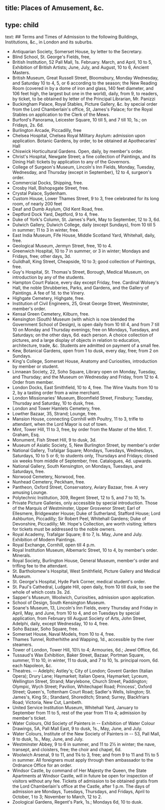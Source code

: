 title: Places of Amusement, &c.
----
type: child
----
text: ## Terms and Times of Admission to the following Buildings, Institutions, &c., in London and its suburbs.

* <span class="u-smcp">Antiquarian Society,</span> Somerset House, by letter to the Secretary.
* <span class="u-smcp">Blind School,</span> St. George's Fields, free,
* <span class="u-smcp">British Institution,</span> 52 Pall Mall, 1s. February. March, and April, 10 to 5, Exhibition of British Artists; June, July, and August, 10 to 6, Ancient Masters.
* <span class="u-smcp">British Museum,</span> Great Russell Street, Bloomsbury, Monday Wednesday, and Saturday 10 to 4, 5, or 6 according to the season; the New Reading Room (covered in by a dome of iron and glass, 140 feet diameter, and 106 feet high, the largest but one in the world), daily, from 9, to readers, by ticket, to be obtained by letter of the Principal Librarian, Mr. Panizzi
* <span class="u-smcp">Buckingham Palace, Royal Stables, Picture Gallery, &c.</span> by special order from the Lord Chamberlain's office, St, James's Palace; for the Royal Stables on application to the Clerk of the Mews.
* <span class="u-smcp">Burford's Panorama,</span> Leicester Square, 10 till 5, and 7 till 10, 1s.; on Fridays, 2s. 6d.
* <span class="u-smcp">Burlington Arcade,</span> Piccadilly, free
* <span class="u-smcp">Chelsea Hospital,</span> Chelsea Royal Military Asylum: admission upon application. Botanic Gardens, by order, to be obtained at Apothecaries' Hall
* <span class="u-smcp">Chiswick Horticultural Gardens.</span> Open, daily, by member's order.
* <span class="u-smcp">Christ's Hospital,</span> Newgate Street; a fine collection of Paintings, and its Dining Hall: tickets by application to any of the Governors.
* <span class="u-smcp">College of Surgeon's Museum,</span> Lincoln's Inn Fields, Monday, Tuesday, Wednesday, and Thursday (except in September), 12 to 4, surgeon's order.
* <span class="u-smcp">Commercial Docks,</span> Shipping, free.
* <span class="u-smcp">Crosby Hall,</span> Bishopsgate Street, free.
* <span class="u-smcp">Crystal Palace,</span> Sydenham.
* <span class="u-smcp">Custom House,</span> Lower Thames Street, 9 to 3, free celebrated for its long room, of nearly 200 feet
* <span class="u-smcp">Deaf and Dumb Asylum,</span> Old Kent Road, free.
* <span class="u-smcp">Deptford Dock Yard,</span> Deptford, 9 to 4, free.
* <span class="u-smcp">Duke of York's Column,</span> St. James's Park, May to September, 12 to 3, 6d.
* <span class="u-smcp">Dulwich Gallery,</span> Dulwich College, daily (except Sundays), from 10 till 5 in summer; 11 to 3 in winter, free.
* <span class="u-smcp">East India Museum,</span> Fife House, Middle Scotland Yard, Whitehall, daily, free.
* <span class="u-smcp">Geological Museum,</span> Jermyn Street, free, 10 to 4.
* <span class="u-smcp">Greenwich Hospital,</span> 10 to 7 in summer, or 3 in winter; Mondays and Fridays, free; other days, 3d.
* <span class="u-smcp">Guildhall, King Street,</span> Cheapside, 10 to 3; good collection of Paintings, free.
* <span class="u-smcp">Guy's Hospital,</span> St. Thomas's Street, Borough, Medical Museum, on introduction by any of the students.
* <span class="u-smcp">Hampton Court Palace,</span> every day except Friday, free. Cardinal Wolsey's Hall, the noble Shrubberies, Parks, and Gardens, and the Gallery of Paintings. A fee of 1d. to the Vinery.
* <span class="u-smcp">Highgate Cemetery,</span> Highgate, free.
* <span class="u-smcp">Institution of Civil Engineers,</span> 25, Great George Street, Westminster, member's order.
* <span class="u-smcp">Kensal Green Cemetery,</span> Kilburn, free.
* <span class="u-smcp">Kensington (South) Museum</span> (with which is now blended the Government School of Design), is open daily from 10 till 4, and from 7 till 10 on Monday and Thursday evenings; free on Mondays, Tuesdays, and Saturdays; on the other days, 6d. each person. A choice collection of pictures, and a large display of objects in relation to education, architecture, trade, &c. Students are admitted on payment of a small fee.
* <span class="u-smcp">Kew, Botanical Gardens,</span> open from 1 to dusk, every day, free; from 2 on Sundays.
* <span class="u-smcp">King's College,</span> Somerset House, Anatomy and Curiosities, introduction by member or student.
* <span class="u-smcp">Linnaean Society,</span> 22, Soho Square, Library open on Monday, Tuesday, and Thursday; and the Museum on Wednesday and Friday, from 12 to 4. Order from member.
* <span class="u-smcp">London Docks,</span> East Smithfield, 10 to 4, free. The Wine Vaults from 10 to 2, by a tasting order from a wine merchant.
* <span class="u-smcp">London Missionaries' Museum,</span> Bloomfield Street, Finsbury; Tuesday, Thursday and Saturday, 10 to dusk, free.
* <span class="u-smcp">London and Tower Hamlets Cemetery,</span> free.
* <span class="u-smcp">Lowther Bazaar,</span> 35, Strand; Lounge, free.
* <span class="u-smcp">Mansion House,</span> connecting Cornhill with Poultry, 11 to 3, trifle to attendant, when the Lord Mayor is out of town.
* <span class="u-smcp">Mint,</span> Tower Hill, 11 to 3, free, by order from the Master of the Mint. T. Graham, Esq.
* <span class="u-smcp">Monument, Fish Street Hill,</span> 9 to dusk, 3d.
* <span class="u-smcp">Museum of Asiatic Society,</span> 5, New Burlington Street, by member's order
* <span class="u-smcp">National Gallery,</span> Trafalgar Square; Mondays, Tuesdays, Wednesdays, Saturdays, 10 to 5 or 6; to students only, Thursdays and Fridays; closed six weeks from middle of September, free. Catalogues, 4d. upwards.
* <span class="u-smcp">National Gallery,</span> South Kensington, on Mondays, Tuesdays, and Saturdays, free.
* <span class="u-smcp">Norwood Cemetery,</span> Norwood, free.
* <span class="u-smcp">Nunhead Cemetery,</span> Peckham, free.
* <span class="u-smcp">Pantheon,</span> Oxford Street, Conservatory, Aviary Bazaar, free. A very amusing Lounge.
* <span class="u-smcp">Polytechnic Institution,</span> 309, Regent Street, 12 to 5, and 7 to 10, 1s.
* <span class="u-smcp">Private Picture Galleries,</span> only accessible by special introduction. Those of the Marquis of Westminster, Upper Grosvenor Street; Earl of Ellesmere, Bridgewater House; Duke of Sutherland, Stafford House; Lord Ashburton, Piccadilly; Sir Robert Peel, Whitehall Gardens; Duke of Devonshire, Piccadilly; Mr. Hope's Collection, are worth visiting; letters for tickets must be addressed to the noble owners.
* <span class="u-smcp">Royal Academy,</span> Trafalgar Square; 8 to 7, Is. May, June and July. Exhibition of Modern Paintings.
* <span class="u-smcp">Royal Exchange, Cornhill,</span> open till 4 p.m.
* <span class="u-smcp">Royal Institution Museum,</span> Albemarlc Street, 10 to 4, by member's order. Minerals.
* <span class="u-smcp">Royal Society,</span> Burlington House, General Museum, member's order and trifling fee to the attendant.
* <span class="u-smcp">St. Bartholomew's Hospital,</span> West Smithfield, Picture Gallery and Medical Museum.
* <span class="u-smcp">St. George's Hospital,</span> Hyde Park Corner, medical student's order.
* <span class="u-smcp">St. Paul's Cathedral,</span> Ludgate Hill, open daily, from 10 till dusk, to see the whole of which costs 3s. 2d.
* <span class="u-smcp">Sapper's Museum,</span> Woolwich, Curiosities, admission upon application.
* <span class="u-smcp">School of Design,</span> South Kensington Museum.
* <span class="u-smcp">Soane's Museum,</span> 13, Lincoln's Inn Fields, every Thursday and Friday in April, May, and June, from 10 to 4, and on Tuesdays by special application, from February till August Society of Arts, John Street, Adelphi, daily, except Wednesday, 10 to 4, free.
* <span class="u-smcp">Soho Bazaar,</span> Soho Square, free.
* <span class="u-smcp">Somerset House,</span> Naval Models, from 10 to 4, free.
* <span class="u-smcp">Thames Tunnel,</span> Rotherhithe and Wapping, 1d., accessible by the river steamers.
* <span class="u-smcp">Tower of London, Tower Hill,</span> 10½ to 4; Armouries, 6d.; Jewel Office, 6d.
* <span class="u-smcp">Tussaud's Wax Exhibition,</span> Baker Street, Bazaar, Portman Square, summer, 11 to 10, in winter, 11 to dusk, and 7 to 10, 1s. principal room, 6d. each Napoleon, &c.
* <span class="u-smcp">Theatres.</span> -- Adelphi; Astley's; City of London; Govent Garden (Italian Opera); Drury Lane; Haymarket; Italian Opera, Haymarket; Lyceum, Wellington Street, Strand; Marylebone, Church Street, Paddington; Olympic, Wych Street; Pavilion, Whitechapel Road; Princess', Oxford Street; Queen's, Tottenham Court Road; Sadler's Wells, Islington; St. James's, King St.; Standard, Shoreditch; Strand; Surrey, Blackfriars Road; Victoria, New Cut, Lambeth.
* <span class="u-smcp">United Service Institution Museum,</span> Whitehall Yard, January to September from 11 to 5, rest of the year from 11 to 4; admission by member's ticket.
* <span class="u-smcp">Water Colours, Old Society of Painters in</span> -- Exhibition of Water Colour Drawings, 5A, Pall Mall East, 9 to dusk, 1s., May, June, and July.
* <span class="u-smcp">Water Colours, Institute of the New Society of Painters in</span> -- 53, Pall Mall, 9 to dusk, 1s., May, June, and July.
* <span class="u-smcp">Westminster Abbey,</span> 9 to 6 in summer, and 11 to 2½ in winter; the nave, transept, and cloisters, free; the choir and chapel, 6d.
* <span class="u-smcp">Woolwich Arsenal,</span> 9 to 11, and 1¼ to 3, free; and from 9 to 11 and 1½ to 5 in summer. All foreigners must apply through then ambassador to the Ordnance Office for an order.
* <span class="u-smcp">Windsor Castle,</span> by command of Her Majesty the Queen, the State Apartments at Windsor Castle, will in future be open for inspection of visitors without any fee. Tickets of admission to be obtained gratis from the Lord Chamberlain's office at the Castle, after 1 p.m. The days of admission are Mondays, Tuesdays, Thursdays, and Fridays, April to October, 1 to 3; November to March, 12 to 2.
* <span class="u-smcp">Zoological Gardens,</span> Regent's Park, 1s.; Mondays 6d, 10 to dusk.